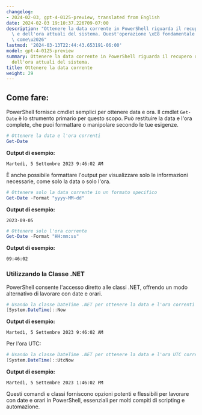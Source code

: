 ```yaml
---
changelog:
- 2024-02-03, gpt-4-0125-preview, translated from English
date: 2024-02-03 19:10:37.226709-07:00
description: "Ottenere la data corrente in PowerShell riguarda il recupero della data\
  \ e dell'ora attuali del sistema. Quest'operazione \xE8 fondamentale per compiti\
  \ come\u2026"
lastmod: '2024-03-13T22:44:43.653191-06:00'
model: gpt-4-0125-preview
summary: Ottenere la data corrente in PowerShell riguarda il recupero della data e
  dell'ora attuali del sistema.
title: Ottenere la data corrente
weight: 29
---
```


## Come fare:
PowerShell fornisce cmdlet semplici per ottenere data e ora. Il cmdlet `Get-Date` è lo strumento primario per questo scopo. Può restituire la data e l'ora complete, che puoi formattare o manipolare secondo le tue esigenze.

```powershell
# Ottenere la data e l'ora correnti
Get-Date
```

**Output di esempio:**

```
Martedì, 5 Settembre 2023 9:46:02 AM
```

È anche possibile formattare l'output per visualizzare solo le informazioni necessarie, come solo la data o solo l'ora.

```powershell
# Ottenere solo la data corrente in un formato specifico
Get-Date -Format "yyyy-MM-dd"
```

**Output di esempio:**

```
2023-09-05
```

```powershell
# Ottenere solo l'ora corrente
Get-Date -Format "HH:mm:ss"
```

**Output di esempio:**

```
09:46:02
```

### Utilizzando la Classe .NET
PowerShell consente l'accesso diretto alle classi .NET, offrendo un modo alternativo di lavorare con date e orari.

```powershell
# Usando la classe DateTime .NET per ottenere la data e l'ora correnti
[System.DateTime]::Now
```

**Output di esempio:**

```
Martedì, 5 Settembre 2023 9:46:02 AM
```

Per l'ora UTC:

```powershell
# Usando la classe DateTime .NET per ottenere la data e l'ora UTC correnti
[System.DateTime]::UtcNow
```

**Output di esempio:**

```
Martedì, 5 Settembre 2023 1:46:02 PM
```

Questi comandi e classi forniscono opzioni potenti e flessibili per lavorare con date e orari in PowerShell, essenziali per molti compiti di scripting e automazione.
